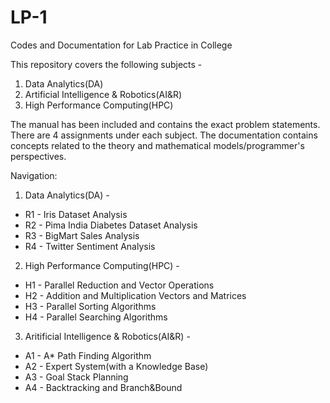 # LP-1
Codes and Documentation for Lab Practice in College

This repository covers the following subjects -
1. Data Analytics(DA)
2. Artificial Intelligence & Robotics(AI&R)
3. High Performance Computing(HPC)

The manual has been included and contains the exact problem statements. There are 4 assignments under each subject. The documentation contains concepts related to the theory and mathematical models/programmer's perspectives. 

Navigation:

1. Data Analytics(DA) - 
* R1 - Iris Dataset Analysis
* R2 - Pima India Diabetes Dataset Analysis
* R3 - BigMart Sales Analysis
* R4 - Twitter Sentiment Analysis

2. High Performance Computing(HPC) -
* H1 - Parallel Reduction and Vector Operations
* H2 - Addition and Multiplication Vectors and Matrices
* H3 - Parallel Sorting Algorithms
* H4 - Parallel Searching Algorithms

3. Aritificial Intelligence & Robotics(AI&R) - 
* A1 - A* Path Finding Algorithm
* A2 - Expert System(with a Knowledge Base)
* A3 - Goal Stack Planning
* A4 - Backtracking and Branch&Bound
